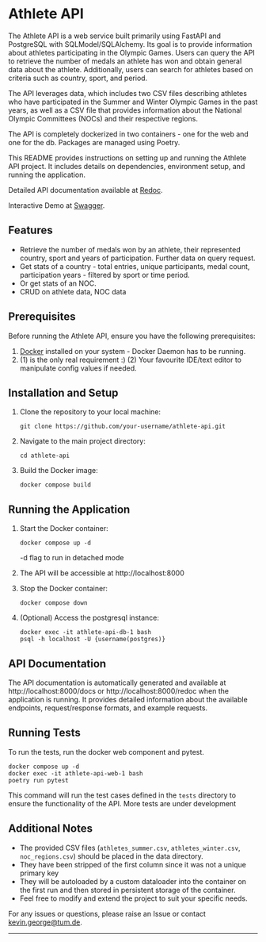 # Athlete API

The Athlete API is a web service built primarily using FastAPI and PostgreSQL with SQLModel/SQLAlchemy. Its goal is to provide information about athletes participating in the Olympic Games. Users can query the API to retrieve the number of medals an athlete has won and obtain general data about the athlete. Additionally, users can search for athletes based on criteria such as country, sport, and period.

The API leverages data, which includes two CSV files describing athletes who have participated in the Summer and Winter Olympic Games in the past years, as well as a CSV file that provides information about the National Olympic Committees (NOCs) and their respective regions.

The API is completely dockerized in two containers - one for the web and one for the db. Packages are managed using Poetry.

This README provides instructions on setting up and running the Athlete API project. It includes details on dependencies, environment setup, and running the application.

Detailed API documentation available at [Redoc](http://localhost:8000/redoc).

Interactive Demo at [Swagger](http://localhost:8000/docs).

## Features

- Retrieve the number of medals won by an athlete, their represented country, sport and years of participation. Further data on query request.
- Get stats of a country - total entries, unique participants, medal count, participation years - filtered by sport or time period.
- Or get stats of an NOC.
- CRUD on athlete data, NOC data

## Prerequisites

Before running the Athlete API, ensure you have the following prerequisites:

1. [Docker](https://www.docker.com/) installed on your system - Docker Daemon has to be running.
2. (1) is the only real requirement :) (2) Your favourite IDE/text editor to manipulate config values if needed.

## Installation and Setup

1. Clone the repository to your local machine:
   ```
   git clone https://github.com/your-username/athlete-api.git
   ```

2. Navigate to the main project directory:
   ```
   cd athlete-api
   ```
   
3. Build the Docker image:
   ```
   docker compose build
   ```

## Running the Application

1. Start the Docker container:
   ```
   docker compose up -d
   ```
   -d flag to run in detached mode

2. The API will be accessible at http://localhost:8000
3. Stop the Docker container:
   ```
   docker compose down
   ```

4. (Optional) Access the postgresql instance:
   ```
   docker exec -it athlete-api-db-1 bash
   psql -h localhost -U {username(postgres)}
   ```
## API Documentation

The API documentation is automatically generated and available at http://localhost:8000/docs or http://localhost:8000/redoc when the application is running. It provides detailed information about the available endpoints, request/response formats, and example requests.

## Running Tests

To run the tests, run the docker web component and pytest.
```
docker compose up -d
docker exec -it athlete-api-web-1 bash
poetry run pytest
```

This command will run the test cases defined in the `tests` directory to ensure the functionality of the API.
More tests are under development

## Additional Notes

- The provided CSV files (`athletes_summer.csv`, `athletes_winter.csv`, `noc_regions.csv`) should be placed in the data directory.
- They have been stripped of the first column since it was not a unique primary key
- They will be autoloaded by a custom dataloader into the container on the first run and then stored in persistent storage of the container.
- Feel free to modify and extend the project to suit your specific needs.

For any issues or questions, please raise an Issue or contact [kevin.george@tum.de](mailto:kevin.george@tum.de).

---
